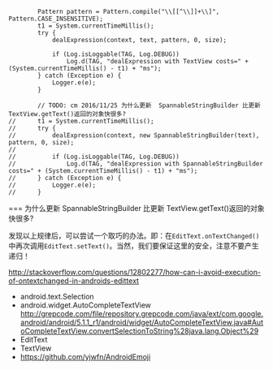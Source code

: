 
```
		Pattern pattern = Pattern.compile("\\[[^\\]]+\\]", Pattern.CASE_INSENSITIVE);
		t1 = System.currentTimeMillis();
		try {
			dealExpression(context, text, pattern, 0, size);

			if (Log.isLoggable(TAG, Log.DEBUG))
				Log.d(TAG, "dealExpression with TextView costs=" + (System.currentTimeMillis() - t1) + "ms");
		} catch (Exception e) {
			Logger.e(e);
		}

		// TODO: cm 2016/11/25 为什么更新  SpannableStringBuilder 比更新 TextView.getText()返回的对象快很多?
//		t1 = System.currentTimeMillis();
//		try {
//			dealExpression(context, new SpannableStringBuilder(text), pattern, 0, size);
//
//			if (Log.isLoggable(TAG, Log.DEBUG))
//				Log.d(TAG, "dealExpression with SpannableStringBuilder costs=" + (System.currentTimeMillis() - t1) + "ms");
//		} catch (Exception e) {
//			Logger.e(e);
//		}
```

=== 为什么更新  SpannableStringBuilder 比更新 TextView.getText()返回的对象快很多?

发现以上规律后，可以尝试一个取巧的办法。即：在`EditText.onTextChanged()`中再次调用`EditText.setText()`。当然，我们要保证这里的安全，注意不要产生递归！


http://stackoverflow.com/questions/12802277/how-can-i-avoid-execution-of-ontextchanged-in-androids-edittext


+ android.text.Selection
+ android.widget.AutoCompleteTextView  http://grepcode.com/file/repository.grepcode.com/java/ext/com.google.android/android/5.1.1_r1/android/widget/AutoCompleteTextView.java#AutoCompleteTextView.convertSelectionToString%28java.lang.Object%29
+ EditText
+ TextView
+ https://github.com/yjwfn/AndroidEmoji